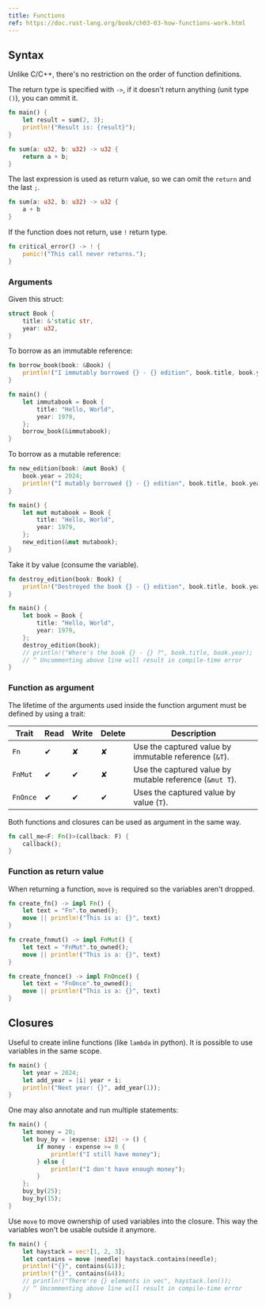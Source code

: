 ```yaml
---
title: Functions
ref: https://doc.rust-lang.org/book/ch03-03-how-functions-work.html
---
```


## Syntax

Unlike C/C++, there's no restriction on the order of function definitions.

The return type is specified with `->`,
if it doesn't return anything (unit type `()`),
you can ommit it.

```rust
fn main() {
    let result = sum(2, 3);
    println!("Result is: {result}");
}

fn sum(a: u32, b: u32) -> u32 {
    return a + b;
}
```

The last expression is used as return value,
so we can omit the `return` and the last `;`.

```rust
fn sum(a: u32, b: u32) -> u32 {
    a + b
}
```

If the function does not return, use `!` return type.

```rust
fn critical_error() -> ! {
    panic!("This call never returns.");
}
```

### Arguments

Given this struct:

```rust
struct Book {
    title: &'static str,
    year: u32,
}
```

To borrow as an immutable reference:

```rust
fn borrow_book(book: &Book) {
    println!("I immutably borrowed {} - {} edition", book.title, book.year);
}

fn main() {
    let immutabook = Book {
        title: "Hello, World",
        year: 1979,
    };
    borrow_book(&immutabook);
}
```

To borrow as a mutable reference:

```rust
fn new_edition(book: &mut Book) {
    book.year = 2024;
    println!("I mutably borrowed {} - {} edition", book.title, book.year);
}

fn main() {
    let mut mutabook = Book {
        title: "Hello, World",
        year: 1979,
    };
    new_edition(&mut mutabook);
}
```

Take it by value (consume the variable).

```rust
fn destroy_edition(book: Book) {
    println!("Destroyed the book {} - {} edition", book.title, book.year);
}

fn main() {
    let book = Book {
        title: "Hello, World",
        year: 1979,
    };
    destroy_edition(book);
    // println!("Where's the book {} - {} ?", book.title, book.year);
    // ^ Uncommenting above line will result in compile-time error
}
```

### Function as argument

The lifetime of the arguments used inside the function argument
must be defined by using a trait:

| Trait | Read | Write | Delete | Description |
| --- | --- | --- | --- | --- |
| `Fn` | <span class="green">✔</span> | <span class="red">✘</span> | <span class="red">✘</span> | Use the captured value by immutable reference (`&T`). |
| `FnMut` | <span class="green">✔</span> | <span class="green">✔</span> | <span class="red">✘</span> | Use the captured value by mutable reference (`&mut T`). |
| `FnOnce` | <span class="green">✔</span> | <span class="green">✔</span> | <span class="green">✔</span> | Uses the captured value by value (`T`). |

Both functions and closures can be used as argument in the same way.

```rust
fn call_me<F: Fn()>(callback: F) {
    callback();
}
```

### Function as return value

When returning a function, `move` is required so the variables aren't dropped.

```rust
fn create_fn() -> impl Fn() {
    let text = "Fn".to_owned();
    move || println!("This is a: {}", text)
}

fn create_fnmut() -> impl FnMut() {
    let text = "FnMut".to_owned();
    move || println!("This is a: {}", text)
}

fn create_fnonce() -> impl FnOnce() {
    let text = "FnOnce".to_owned();
    move || println!("This is a: {}", text)
}
```

## Closures

Useful to create inline functions (like `lambda` in python).
It is possible to use variables in the same scope.

```rust
fn main() {
    let year = 2024;
    let add_year = |i| year + i;
    println!("Next year: {}", add_year(1));
}
```

One may also annotate and run multiple statements:

```rust
fn main() {
    let money = 20;
    let buy_by = |expense: i32| -> () {
        if money - expense >= 0 {
            println!("I still have money");
        } else {
            println!("I don't have enough money");
        }
    };
    buy_by(25);
    buy_by(15);
}
```

Use `move` to move ownership of used variables into the closure.
This way the variables won't be usable outside it anymore.

```rust
fn main() {
    let haystack = vec![1, 2, 3];
    let contains = move |needle| haystack.contains(needle);
    println!("{}", contains(&1));
    println!("{}", contains(&4));
    // println!("There're {} elements in vec", haystack.len());
    // ^ Uncommenting above line will result in compile-time error
}
```
